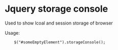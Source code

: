 # Jquery storage console

Used to show lcoal and session storage of browser

Usage: 

```
    $("#someEmptyElement").storageConsole();

```